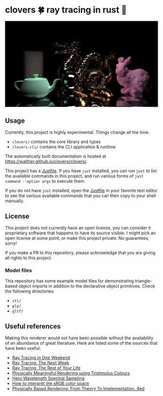 # clovers 🍀 ray tracing in rust 🦀

![Raytraced render with a lot of fancy objects! metal-based checkerboard floor with a slight fuzziness to it, teal-colored matte teapot on the left, pink matte bunny on the right, golden metal dragon in the back center, a dark metal sphere with slight fuzziness and a hovering clear glass sphere in the front center, and a slightly ominous tall tower of fog in the back left](scene.png)

## Usage

Currently, this project is highly experimental. Things change all the time.

- `clovers/` contains the core library and types
- `clovers-cli/` contains the CLI application & runtime

The automatically built documentation is hosted at <https://walther.github.io/clovers/clovers/>.

This project has a [Justfile](https://github.com/casey/just). If you have `just` installed, you can run `just` to list the available commands in this project, and run various forms of `just command --option args` to execute them.

If you do not have `just` installed, open the [Justfile](./Justfile) in your favorite text editor to see the various available commands that you can then copy to your shell manually.

## License

This project does not currently have an open license, you can consider it proprietary software that happens to have its source visible.
I might pick an open license at some point, or make this project private.
No guarantees, sorry!

If you make a PR to this repository, please acknowledge that you are giving all rights to this project.

### Model files

This repository has some example model files for demonstrating triangle-based object imports in addition to the declarative object primitives. Check the following directories:

- `stl/`
- `ply/`
- `gltf/`

## Useful references

Making this renderer would not have been possible without the availability of an abundance of great literature. Here are listed some of the sources that have been useful:

- [Ray Tracing in One Weekend](https://raytracing.github.io/books/RayTracingInOneWeekend.html)
- [Ray Tracing: The Next Week](https://raytracing.github.io/books/RayTracingTheNextWeek.html)
- [Ray Tracing: The Rest of Your Life](https://raytracing.github.io/books/RayTracingTheRestOfYourLife.html)
- [Physically Meaningful Rendering using Tristimulus Colours](https://doi.org/10.1111/cgf.12676)
- [Hero Wavelength Spectral Sampling](https://doi.org/10.1111/cgf.12419)
- [How to interpret the sRGB color space](https://color.org/chardata/rgb/sRGB.pdf)
- [Physically Based Rendering: From Theory To Implementation. 4ed](https://pbr-book.org/)
